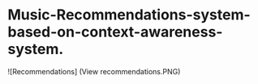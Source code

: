 # Music-Recommendations-system-based-on-context-awareness-system.
![Recommendations] (View recommendations.PNG)

